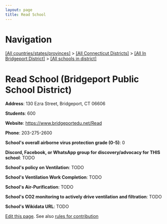 ```yaml
---
layout: page
title: Read School
---
```

# Navigation

[[All countries/states/provinces]](../../../..) > [[All Connecticut Districts]](../../..) > [[All In Bridgeport District]](../..) > [[All schools in district]](..)

# Read School (Bridgeport Public School District)

**Address**: 130 Ezra Street, Bridgeport, CT 06606

**Students**: 600

**Website**: <https://www.bridgeportedu.net/Read>

**Phone**: 203-275-2600

**School's overall airborne virus protection grade (0-5)**: 0

**Discord, Facebook, or WhatsApp group for discovery/advocacy for THIS school**: TODO

**School's policy on Ventilation**: TODO

**School's Ventilation Work Completion**: TODO

**School's Air-Purification**: TODO

**School's CO2 monitoring to actively drive ventilation and filtration**: TODO

**School's Wikidata URL**: TODO


[Edit this page](https://github.com/ventilate-schools/CT/edit/main/./Bridgeport/Bridgeport_Public_School_District/Read_School.md). See also [rules for contribution](../../../contribution-rules/)